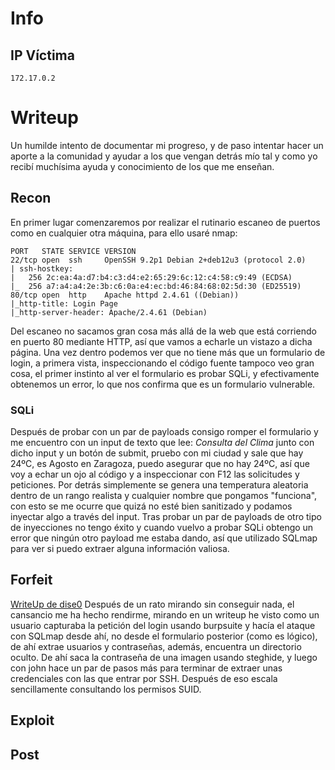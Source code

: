 # Info
## IP Víctima
```
172.17.0.2
```
# Writeup
Un humilde intento de documentar mi progreso, y de paso intentar hacer un aporte a la comunidad y ayudar a los que vengan detrás mío tal y como yo recibí muchísima ayuda y conocimiento de los que me enseñan. 
## Recon
En primer lugar comenzaremos por realizar el rutinario escaneo de puertos como en cualquier otra máquina, para ello usaré nmap:
``` shell
PORT   STATE SERVICE VERSION
22/tcp open  ssh     OpenSSH 9.2p1 Debian 2+deb12u3 (protocol 2.0)
| ssh-hostkey: 
|   256 2c:ea:4a:d7:b4:c3:d4:e2:65:29:6c:12:c4:58:c9:49 (ECDSA)
|_  256 a7:a4:a4:2e:3b:c6:0a:e4:ec:bd:46:84:68:02:5d:30 (ED25519)
80/tcp open  http    Apache httpd 2.4.61 ((Debian))
|_http-title: Login Page
|_http-server-header: Apache/2.4.61 (Debian)
```
Del escaneo no sacamos gran cosa más allá de la web que está corriendo en puerto 80 mediante HTTP, así que vamos a echarle un vistazo a dicha página. Una vez dentro podemos ver que no tiene más que un formulario de login, a primera vista, inspeccionando el código fuente tampoco veo gran cosa, el primer instinto al ver el formulario es probar SQLi, y efectivamente obtenemos un error, lo que nos confirma que es un formulario vulnerable.
### SQLi
Después de probar con un par de payloads consigo romper el formulario y me encuentro con un input de texto que lee: *Consulta del Clima* junto con dicho input y un botón de submit, pruebo con mi ciudad y sale que hay 24ºC, es Agosto en Zaragoza, puedo asegurar que no hay 24ºC, así que voy a echar un ojo al código y a inspeccionar con F12 las solicitudes y peticiones.
Por detrás simplemente se genera una temperatura aleatoria dentro de un rango realista y cualquier nombre que pongamos "funciona", con esto se me ocurre que quizá no esté bien sanitizado y podamos inyectar algo a través del input. Tras probar un par de payloads de otro tipo de inyecciones no tengo éxito y cuando vuelvo a probar SQLi obtengo un error que ningún otro payload me estaba dando, así que utilizado SQLmap para ver si puedo extraer alguna información valiosa.
## Forfeit
[WriteUp de dise0](https://dise0.gitbook.io/h4cker_b00k/ctf/dockerlabs/mirame-dockerlabs-easy)
Después de un rato mirando sin conseguir nada, el cansancio me ha hecho rendirme, mirando en un writeup he visto como un usuario capturaba la petición del login usando burpsuite y hacía el ataque con SQLmap desde ahí, no desde el formulario posterior (como es lógico), de ahí extrae usuarios y contraseñas, además, encuentra un directorio oculto. De ahí saca la contraseña de una imagen usando steghide, y luego con john hace un par de pasos más para terminar de extraer unas credenciales con las que entrar por SSH. Después de eso escala sencillamente consultando los permisos SUID.
## Exploit
## Post